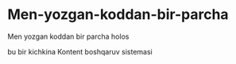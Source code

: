 # Men-yozgan-koddan-bir-parcha
Men yozgan koddan bir parcha holos

bu bir kichkina Kontent boshqaruv sistemasi
